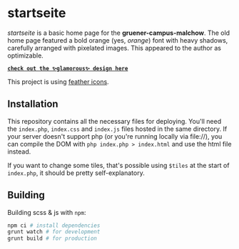# startseite
*startseite* is a basic home page for the **gruener-campus-malchow**.
The old home page featured a bold orange (yes, *orange*) font with heavy shadows, carefully arranged with pixelated images.
This appeared to the author as optimizable.

[**`check out the ✨glamorous✨ design here`**](https://start.gcm.schule/)

This project is using [feather icons](https://github.com/feathericons/feather/).

## Installation

This repository contains all the necessary files for deploying.
You'll need the `index.php`, `index.css` and `index.js` files hosted in the same directory.
If your server doesn't support php (or you're running locally via file://), you can compile the DOM with `php index.php > index.html` and use the html file instead.

If you want to change some tiles, that's possible using `$tiles` at the start of `index.php`, it should be pretty self-explanatory.

## Building

Building scss & js with `npm`:

```bash
npm ci # install dependencies
grunt watch # for development
grunt build # for production
```
